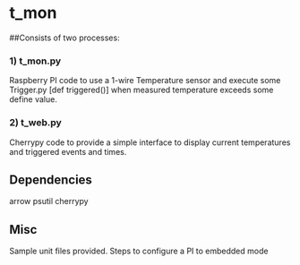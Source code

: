 # t_mon

##Consists of two processes:

### 1) t_mon.py 

Raspberry PI code to use a 1-wire Temperature sensor and execute some Trigger.py [def triggered()] when measured temperature 
exceeds some define value. 

### 2) t_web.py 

Cherrypy code to provide a simple interface to display current temperatures and triggered events and times. 

## Dependencies 

arrow
psutil
cherrypy

## Misc

Sample unit files provided. 
Steps to configure a PI to embedded mode
